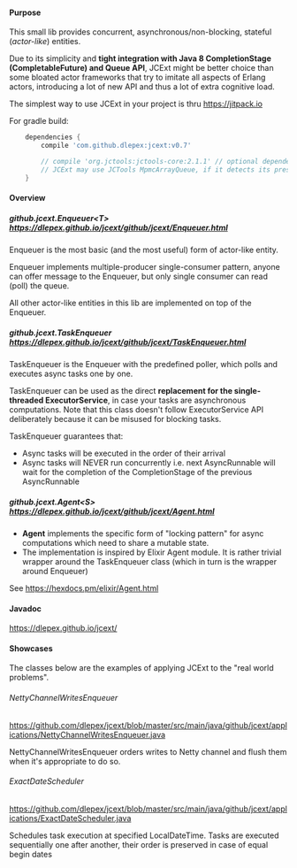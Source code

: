 #### Purpose

This small lib provides concurrent, asynchronous/non-blocking, stateful (*actor-like*) entities.
 
Due to its simplicity and **tight integration with Java 8 CompletionStage (CompletableFuture) and Queue API**, JCExt might be  better choice 
than some bloated actor frameworks that try to imitate all aspects of Erlang actors, introducing a lot of new API 
and thus a lot of extra cognitive load.

The simplest way to use JCExt in your project is thru https://jitpack.io

For gradle build: 
```groovy
	dependencies {
		compile 'com.github.dlepex:jcext:v0.7'

		// compile 'org.jctools:jctools-core:2.1.1' // optional dependency, 
		// JCExt may use JCTools MpmcArrayQueue, if it detects its presence
	}
```
#### Overview


##### github.jcext.Enqueuer&lt;T&gt; https://dlepex.github.io/jcext/github/jcext/Enqueuer.html

Enqueuer is the most basic (and the most useful) form of actor-like entity. 

Enqueuer implements multiple-producer single-consumer pattern, anyone can offer message to the Enqueuer, but only
single consumer can read (poll) the queue.

All other actor-like entities in this lib are implemented on top of the Enqueuer. 

##### github.jcext.TaskEnqueuer https://dlepex.github.io/jcext/github/jcext/TaskEnqueuer.html

TaskEnqueuer is the Enqueuer with the predefined poller, which polls and executes async tasks one by one.

TaskEnqueuer can be used as the direct **replacement for the single-threaded ExecutorService**, in case your tasks are asynchronous computations.
Note that this class doesn't follow ExecutorService API deliberately because it can be misused for blocking tasks.


TaskEnqueuer guarantees that:
 - Async tasks will be executed in the order of their arrival
 - Async tasks will NEVER run concurrently i.e. next AsyncRunnable will wait for the completion of the CompletionStage of the previous AsyncRunnable



##### github.jcext.Agent&lt;S&gt; https://dlepex.github.io/jcext/github/jcext/Agent.html

- **Agent** implements the specific form of "locking pattern" for async computations which
need to share a mutable state.
- The implementation is inspired by Elixir Agent module. It is rather trivial wrapper around the TaskEnqueuer class 
(which in turn is the wrapper around Enqueuer)

See https://hexdocs.pm/elixir/Agent.html


#### Javadoc

https://dlepex.github.io/jcext/

#### Showcases

The classes below are the examples of applying JCExt to the "real world problems". 

###### NettyChannelWritesEnqueuer

https://github.com/dlepex/jcext/blob/master/src/main/java/github/jcext/applications/NettyChannelWritesEnqueuer.java

NettyChannelWritesEnqueuer orders writes to Netty channel and flush them when it's appropriate to do so.

###### ExactDateScheduler

https://github.com/dlepex/jcext/blob/master/src/main/java/github/jcext/applications/ExactDateScheduler.java

Schedules task execution at specified LocalDateTime.
Tasks are executed sequentially one after another, their order is preserved in case of equal begin dates


